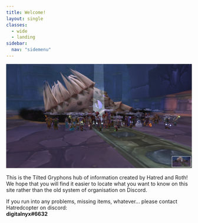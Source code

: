 ```yaml
---
title: Welcome!
layout: single
classes: 
  - wide
  - landing
sidebar:
  nav: "sidemenu"
---
```

![Tilted Gryphons One-Shot C'thun First Night in AQ40](/assets/images/tg_openingnight_first_cthun_kill.png "TG First C'thun kill")

This is the Tilted Gryphons hub of information created by Hatred and Roth! We hope that you will find it easier to locate what you want to know on this site rather than the old system of organisation on Discord.

If you run into any problems, missing items, whatever... please contact Hatredcopter on discord: <br />
**digitalnyx#6632**
